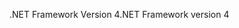 <span data-ttu-id="8fdfe-101">.NET Framework Version 4</span><span class="sxs-lookup"><span data-stu-id="8fdfe-101">.NET Framework version 4</span></span>